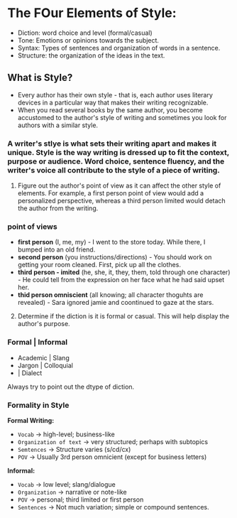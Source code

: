 # The FOur Elements of Style:
- Diction: word choice and level (formal/casual)
- Tone: Emotions or opinions towards the subject.
- Syntax: Types of sentences and organization of words in a sentence. 
- Structure: the organization of the ideas in the text.

## What is Style?
- Every author has their own style - that is, each author uses literary devices in a particular way that makes their writing recognizable.
- When you read several books by the same author, you become accustomed to the author's style of writing and sometimes you look for authors with a similar style.

### A writer's stlye is what sets their writing apart and makes it unique. Style is the way writing is dressed up to fit the context, purpose or audience. Word choice, sentence fluency, and the writer's voice all contribute to the style of a piece of writing.

1) Figure out the author's point of view as it can affect the other style of elements. For example, a first person point of view would add a personalized perspective, whereas a third person limited would detach the author from the writing.

### point of views
- **first person** (I, me, my) - I went to the store today. While there, I bumped into an old friend.
- **second person** (you instructions/directions) - You should work on getting your room cleaned. First, pick up all the clothes.
- **third person - imited** (he, she, it, they, them, told through one character) - He could tell from the expression on her face what he had said upset her.
- **thid person omniscient** (all knowing; all character thoguhts are revealed) - Sara ignored jamie and coontinued to gaze at the stars.

2) Determine if the diction is it is formal or casual. This will help display the author's purpose.

### Formal | Informal
- Academic | Slang
- Jargon | Colloquial
-  | Dialect

Always try to point out the dtype of diction.

### Formality in Style
**Formal Writing:**
- `Vocab` -> high-level; business-like
- `Organization of text` -> very structured; perhaps with subtopics
- `Semtences` -> Structure varies (s/cd/cx)
- `POV` -> Usually 3rd person omnicient (except for business letters)

**Informal:**
- `Vocab` -> low level; slang/dialogue
- `Organization` -> narrative or note-like
- `POV` -> personal; third limited or first person
- `Sentences` -> Not much variation; simple or compound sentences.
